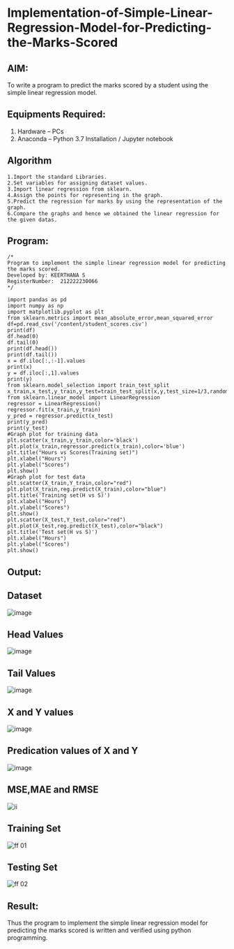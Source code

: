 # Implementation-of-Simple-Linear-Regression-Model-for-Predicting-the-Marks-Scored

## AIM:
To write a program to predict the marks scored by a student using the simple linear regression model.

## Equipments Required:
1. Hardware – PCs
2. Anaconda – Python 3.7 Installation / Jupyter notebook

## Algorithm
```
1.Import the standard Libraries.
2.Set variables for assigning dataset values.
3.Import linear regression from sklearn.
4.Assign the points for representing in the graph.
5.Predict the regression for marks by using the representation of the graph.
6.Compare the graphs and hence we obtained the linear regression for the given datas.
```
## Program:
```
/*
Program to implement the simple linear regression model for predicting the marks scored.
Developed by: KEERTHANA S
RegisterNumber:  212222230066
*/
```
```
import pandas as pd
import numpy as np
import matplotlib.pyplot as plt
from sklearn.metrics import mean_absolute_error,mean_squared_error
df=pd.read_csv('/content/student_scores.csv')
print(df)
df.head(0)
df.tail(0)
print(df.head())
print(df.tail())
x = df.iloc[:,:-1].values
print(x)
y = df.iloc[:,1].values
print(y)
from sklearn.model_selection import train_test_split
x_train,x_test,y_train,y_test=train_test_split(x,y,test_size=1/3,random_state=0)
from sklearn.linear_model import LinearRegression
regressor = LinearRegression()
regressor.fit(x_train,y_train)
y_pred = regressor.predict(x_test)
print(y_pred)
print(y_test)
#Graph plot for training data
plt.scatter(x_train,y_train,color='black')
plt.plot(x_train,regressor.predict(x_train),color='blue')
plt.title("Hours vs Scores(Training set)")
plt.xlabel("Hours")
plt.ylabel("Scores")
plt.show()
#Graph plot for test data
plt.scatter(X_train,Y_train,color="red")
plt.plot(X_train,reg.predict(X_train),color="blue")
plt.title('Training set(H vs S)')
plt.xlabel("Hours")
plt.ylabel("Scores")
plt.show()
plt.scatter(X_test,Y_test,color="red")
plt.plot(X_test,reg.predict(X_test),color="black")
plt.title('Test set(H vs S)')
plt.xlabel("Hours")
plt.ylabel("Scores")
plt.show()
```

## Output:
## Dataset

![image](https://github.com/Keerthanasampathkumar/Implementation-of-Simple-Linear-Regression-Model-for-Predicting-the-Marks-Scored/assets/119477890/f8717752-e15c-420d-be19-11dc7557a118)

## Head Values

![image](https://github.com/Keerthanasampathkumar/Implementation-of-Simple-Linear-Regression-Model-for-Predicting-the-Marks-Scored/assets/119477890/eefa32eb-e95a-479d-a91b-23d44b2a8dac)

## Tail Values

![image](https://github.com/Keerthanasampathkumar/Implementation-of-Simple-Linear-Regression-Model-for-Predicting-the-Marks-Scored/assets/119477890/27409f65-70d1-4c3b-a59e-086932e7a982)

## X and Y values

![image](https://github.com/Keerthanasampathkumar/Implementation-of-Simple-Linear-Regression-Model-for-Predicting-the-Marks-Scored/assets/119477890/84b8e3a0-a7d8-4fb8-9e37-fb02ef7c45ac)

## Predication values of X and Y

![image](https://github.com/Keerthanasampathkumar/Implementation-of-Simple-Linear-Regression-Model-for-Predicting-the-Marks-Scored/assets/119477890/4fc8ce16-2052-421a-b1e7-2a7e0fc34422)

## MSE,MAE and RMSE

![ii](https://github.com/Keerthanasampathkumar/Implementation-of-Simple-Linear-Regression-Model-for-Predicting-the-Marks-Scored/assets/119477890/d3c5dfd5-1487-4710-ad83-bdb8783e4efd)

## Training Set

![ff 01](https://github.com/Keerthanasampathkumar/Implementation-of-Simple-Linear-Regression-Model-for-Predicting-the-Marks-Scored/assets/119477890/2299219e-ee61-4956-a57e-ec74d4b47e5b)

## Testing Set

![ff 02](https://github.com/Keerthanasampathkumar/Implementation-of-Simple-Linear-Regression-Model-for-Predicting-the-Marks-Scored/assets/119477890/cbdb1c46-c517-4a7c-9b86-53d055504e41)


## Result:
Thus the program to implement the simple linear regression model for predicting the marks scored is written and verified using python programming.
